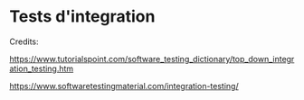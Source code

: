 # Tests d'integration




Credits:


https://www.tutorialspoint.com/software_testing_dictionary/top_down_integration_testing.htm

https://www.softwaretestingmaterial.com/integration-testing/
